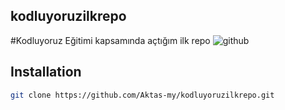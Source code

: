 
## kodluyoruzilkrepo
#Kodluyoruz Eğitimi kapsamında açtığım ilk repo
![github](projet1\img)
## Installation
```bash
git clone https://github.com/Aktas-my/kodluyoruzilkrepo.git
```

